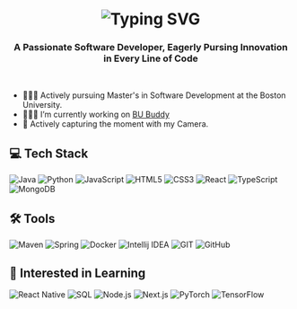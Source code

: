
<h1 align="center"><img src="https://readme-typing-svg.demolab.com?font=Fira+Code&size=45&duration=4500&pause=750&center=true&vCenter=true&random=false&width=550&lines=Hi+There!+%F0%9F%91%8B;I'm+Jacob+Kustra!;" alt="Typing SVG" /></a></h1>

<h3 align="center">A Passionate Software Developer, Eagerly Pursing Innovation in Every Line of Code</h3><br>

- 👩🏻‍🎓 Actively pursuing Master's in Software Development at the Boston University.
- 👩🏻‍💻 I’m currently working on [BU Buddy](https://github.com/ed239/BUBuddy)
- 🎨 Actively capturing the moment with my Camera.

## 💻 Tech Stack
![Java](https://img.shields.io/badge/java-%23ED8B00.svg?style=for-the-badge&logo=openjdk&logoColor=white "Java")
![Python](https://img.shields.io/badge/python-3670A0?style=for-the-badge&logo=python&logoColor=ffdd54 "Python")
![JavaScript](https://img.shields.io/badge/javascript-%2320232a.svg?style=for-the-badge&logo=javascript&logoColor=%23F7DF1E "JavaScript")
![HTML5](https://img.shields.io/badge/html5-%23E34F26.svg?style=for-the-badge&logo=html5&logoColor=white "HTML5")
![CSS3](https://img.shields.io/badge/css3-%231572B6.svg?style=for-the-badge&logo=css3&logoColor=white "CSS3")
![React](https://img.shields.io/badge/react-%2320232a.svg?style=for-the-badge&logo=react&logoColor=%2361DAFB "React")
![TypeScript](https://img.shields.io/badge/typescript-%23007ACC.svg?style=for-the-badge&logo=typescript&logoColor=white "TypeScript")
![MongoDB](https://img.shields.io/badge/MongoDB-%234ea94b.svg?style=for-the-badge&logo=mongodb&logoColor=white "MongoDB") 

## 🛠️ Tools
![Maven](https://img.shields.io/badge/Maven-%234ea94b.svg?style=for-the-badge&logo=apachemaven&logoColor=white "Apache Maven")
![Spring](https://img.shields.io/badge/Spring-%234ea94b.svg?style=for-the-badge&logo=Spring&logoColor=white "Spring")
![Docker](https://img.shields.io/badge/Docker-384d54?style=for-the-badge&logo=docker&logoColor=#0db7ed "Docker")
![Intellij IDEA](https://img.shields.io/badge/Intellij_IDEA-000.svg?style=for-the-badge&logo=intellijidea&logoColor=white "Intellij IDEA")
![GIT](https://img.shields.io/badge/Git-fc6d26?style=for-the-badge&logo=git&logoColor=white "GIT") 
![GitHub](https://img.shields.io/badge/GitHub-%23E34F26.svg?style=for-the-badge&logo=github&logoColor=white "GitHub")

## 🌱 Interested in Learning
![React Native](https://img.shields.io/badge/React_Native-%2320232a.svg?style=for-the-badge&logo=react&logoColor=%2361DAFB "React Native")
![SQL](https://img.shields.io/badge/SQL-00758f.svg?style=for-the-badge&logo=MySQL&logoColor=white "SQL")
![Node.js](https://img.shields.io/badge/Node.js-68a063.svg?style=for-the-badge&logo=node.js&logoColor=white "Node.js")
![Next.js](https://img.shields.io/badge/Next.js-000.svg?style=for-the-badge&logo=next.js&logoColor=white "Next.js")
![PyTorch](https://img.shields.io/badge/PyTorch-DE3412.svg?style=for-the-badge&logo=PyTorch&logoColor=white "PyTorch")
![TensorFlow](https://img.shields.io/badge/TensorFlow-FFA800.svg?style=for-the-badge&logo=TensorFlow&logoColor=white "TensorFlow")
